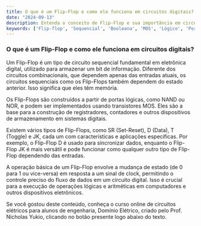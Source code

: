 ```yaml
---
title: O que é um Flip-Flop e como ele funciona em circuitos digitais?
date: "2024-09-13"
description: Entenda o conceito de Flip-Flop e sua importância em circuitos digitais.
keywords: ['Flip-flop', 'Sequencial', 'Booleana', 'MOS', 'Lógico', 'Porta', 'vice-versa']
---
```


### O que é um Flip-Flop e como ele funciona em circuitos digitais?

Um Flip-Flop é um tipo de circuito sequencial fundamental em eletrônica digital, utilizado para armazenar um bit de informação. Diferente dos circuitos combinacionais, que dependem apenas das entradas atuais, os circuitos sequenciais como os Flip-Flops também dependem do estado anterior. Isso significa que eles têm memória.

Os Flip-Flops são construídos a partir de portas lógicas, como NAND ou NOR, e podem ser implementados usando transistores MOS. Eles são a base para a construção de registradores, contadores e outros dispositivos de armazenamento em sistemas digitais.

Existem vários tipos de Flip-Flops, como SR (Set-Reset), D (Data), T (Toggle) e JK, cada um com características e aplicações específicas. Por exemplo, o Flip-Flop D é usado para sincronizar dados, enquanto o Flip-Flop JK é mais versátil e pode funcionar como qualquer outro tipo de Flip-Flop dependendo das entradas.

A operação básica de um Flip-Flop envolve a mudança de estado (de 0 para 1 ou vice-versa) em resposta a um sinal de clock, permitindo o controle preciso do fluxo de dados em um circuito digital. Isso é crucial para a execução de operações lógicas e aritméticas em computadores e outros dispositivos eletrônicos.

Se você gostou deste conteúdo, conheça o curso online de circuitos elétricos para alunos de engenharia, Domínio Elétrico, criado pelo Prof. Nicholas Yukio, clicando no botão presente logo abaixo do texto.